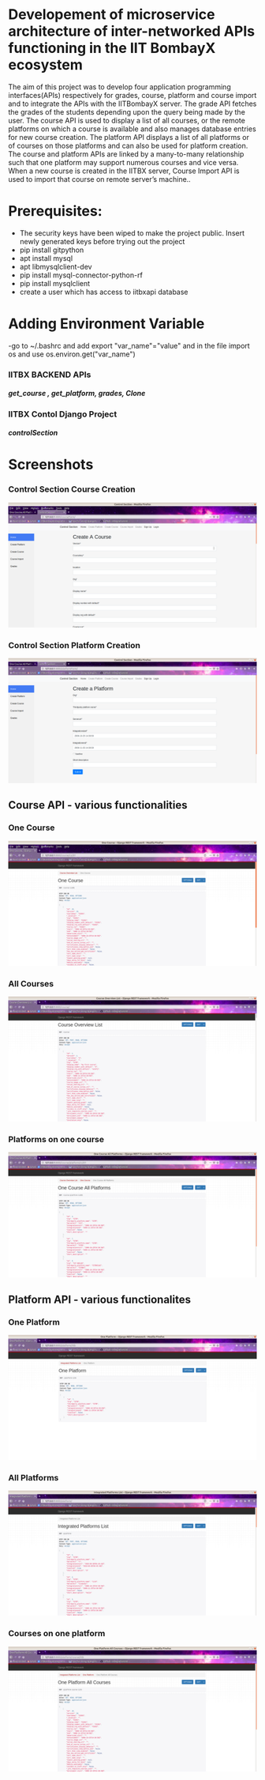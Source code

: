 # Developement of microservice architecture of inter-networked APIs functioning in the IIT BombayX ecosystem

The aim of this project was to develop four application programming interfaces(APIs) respectively for grades, course, platform and course import and to integrate the APIs with the IITBombayX server. The grade API fetches the grades of the students depending upon the query being made by the user. The course API is used to display a list of all courses, or the remote platforms on which a course is available and also manages database entries for new course creation. The platform API displays a list of all platforms or of courses on those platforms and can also be used for platform creation. The course and platform APIs are linked by a many-to-many relationship such that one platform may support numerous courses and vice versa. When a new course is created in the IITBX server, Course Import API is used to import that course on remote server’s machine..
<p>
<h1>Prerequisites:</h1>
<ul>
<li>The security keys have been wiped to make the project public. Insert newly generated keys before trying out the project
<li>pip install gitpython
<li>apt install mysql
<li>apt libmysqlclient-dev
<li>pip install mysql-connector-python-rf
<li>pip install mysqlclient
<li>create a user which has access to iitbxapi database
</ul>

<h1>Adding Environment Variable</h1>
-go to ~/.bashrc and add export "var_name"="value" and in the file import os and use os.environ.get("var_name")

<h3>IITBX BACKEND APIs</h3> <h5>get_course , get_platform, grades, Clone</h5>
<h3>IITBX Contol Django Project</h3> <h5>controlSection</h5>


  <h1>Screenshots</h1>
  
  <h3>Control Section Course Creation</h3>
  <img src="https://github.com/absaw/IITBXIntegrationUsingAPI/blob/master/Screenshots/controlSection/courseForm.png">
            
   <h3>Control Section Platform Creation</h3>
  <img src="https://github.com/absaw/IITBXIntegrationUsingAPI/blob/master/Screenshots/controlSection/platformForm.png">
  
  <h2>Course API - various functionalities</h3>
  
  <h3>One Course</h3>
  <img src = "https://github.com/absaw/IITBXIntegrationUsingAPI/blob/master/Screenshots/iitbxApi/oneCourse.png">
  
  <h3>All Courses</h3>
  <img src = "https://github.com/absaw/IITBXIntegrationUsingAPI/blob/master/Screenshots/iitbxApi/allcourse.png">
  <h3>Platforms on one course</h3>
  <img src = "https://github.com/absaw/IITBXIntegrationUsingAPI/blob/master/Screenshots/iitbxApi/oneCourseAllPlatforms.png">
  
  <h2>Platform API - various functionalites</h2>
  
  <h3>One Platform</h3>
  <img src = "https://github.com/absaw/IITBXIntegrationUsingAPI/blob/master/Screenshots/iitbxApi/platform-iitb.png">
  <h3>All Platforms</h3>
  <img src = "https://github.com/absaw/IITBXIntegrationUsingAPI/blob/master/Screenshots/iitbxApi/platform.png">
  <h3>Courses on one platform</h3>
  <img src = "https://github.com/absaw/IITBXIntegrationUsingAPI/blob/master/Screenshots/iitbxApi/onePlatformAllCourses.png">

</p>

